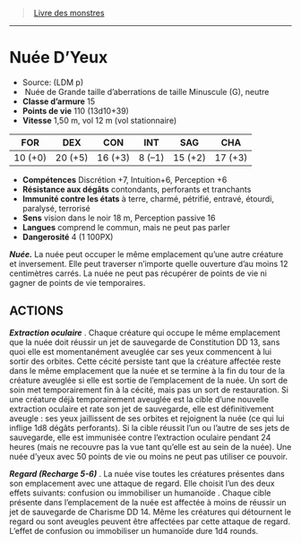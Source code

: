 ﻿> [Livre des monstres](tome_of_beasts.md)

---

# Nuée D’Yeux

- Source: (LDM p)
-  Nuée de Grande taille d’aberrations de taille Minuscule (G), neutre
- **Classe d’armure** 15
- **Points de vie** 110 (13d10+39)
- **Vitesse** 1,50 m, vol 12 m (vol stationnaire)

|FOR|DEX|CON|INT|SAG|CHA|
|---|---|---|---|---|---|
|10 (+0)|20 (+5)|16 (+3)|8 (–1)|15 (+2)|17 (+3)|

- **Compétences** Discrétion +7, Intuition+6, Perception +6
- **Résistance aux dégâts** contondants, perforants et tranchants
- **Immunité contre les états** à terre, charmé, pétrifié, entravé, étourdi, paralysé, terrorisé
- **Sens** vision dans le noir 18 m, Perception passive 16
- **Langues** comprend le commun, mais ne peut pas parler
- **Dangerosité** 4 (1 100PX)

**_Nuée._** La nuée peut occuper le même emplacement qu’une autre créature et inversement. Elle peut traverser n’importe quelle ouverture d’au moins 12 centimètres carrés. La nuée ne peut pas récupérer de points de vie ni gagner de points de vie temporaires.

## ACTIONS

**_Extraction oculaire_** . Chaque créature qui occupe le même emplacement que la nuée doit réussir un jet de sauvegarde de Constitution DD 13, sans quoi elle est momentanément aveuglée car ses yeux commencent à lui sortir des orbites. Cette cécité persiste tant que la créature affectée reste dans le même emplacement que la nuée et se termine à la fin du tour de la créature aveuglée si elle est sortie de l’emplacement de la nuée. Un sort de soin met temporairement fin à la cécité, mais pas un sort de restauration. Si une créature déjà temporairement aveuglée est la cible d’une nouvelle extraction oculaire et rate son jet de sauvegarde, elle est définitivement aveugle : ses yeux jaillissent de ses orbites et rejoignent la nuée (ce qui lui inflige 1d8 dégâts perforants). Si la cible réussit l’un ou l’autre de ses jets de sauvegarde, elle est immunisée contre l’extraction oculaire pendant 24 heures (mais ne recouvre pas la vue tant qu’elle est au sein de la nuée). Une nuée d’yeux avec 50 points de vie ou moins ne peut pas utiliser ce pouvoir.

**_Regard (Recharge 5-6)_** . La nuée vise toutes les créatures présentes dans son emplacement avec une attaque de regard. Elle choisit l’un des deux effets suivants: confusion ou immobiliser un humanoïde . Chaque cible présente dans l’emplacement de la nuée est affectée à moins de réussir un jet de sauvegarde de Charisme DD 14. Même les créatures qui détournent le regard ou sont aveugles peuvent être affectées par cette attaque de regard. L’effet de confusion ou immobiliser un humanoïde dure 1d4 rounds.


